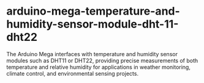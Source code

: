 # arduino-mega-temperature-and-humidity-sensor-module-dht-11-dht22
The Arduino Mega interfaces with temperature and humidity sensor modules such as DHT11 or DHT22, providing precise measurements of both temperature and relative humidity for applications in weather monitoring, climate control, and environmental sensing projects.
